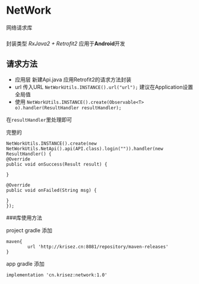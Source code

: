 # NetWork
网络请求库

###
封装类型  *RxJava2 + Retrofit2*  应用于**Android**开发

## 请求方法
- 应用层
新建Api.java  应用Retrofit2的请求方法封装 
- url
传入URL `NetWorkUtils.INSTANCE().url("url");` 建议在Application设置全局值
- 使用
`NetWorkUtils.INSTANCE().create(Observable<T> o).handler(ResultHandler resultHandler);`

在`resultHandler`里处理即可

完整的
    
    NetWorkUtils.INSTANCE().create(new NetWorkUtils.NetApi().api(API.class).login("")).handler(new ResultHandler() {
    @Override
    public void onSuccess(Result result) {
    
    }
    
    @Override
    public void onFailed(String msg) {
    
    }
    });


###库使用方法

project  gradle 添加 

    maven{
            url 'http://krisez.cn:8081/repository/maven-releases'
    }
    
app gradle 添加

`implementation 'cn.krisez:network:1.0'`
